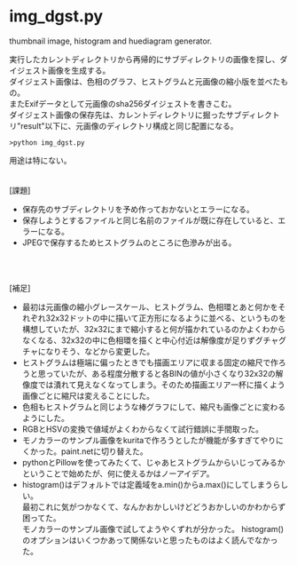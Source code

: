 # img_dgst.py
thumbnail image, histogram and huediagram generator.

実行したカレントディレクトリから再帰的にサブディレクトリの画像を探し、ダイジェスト画像を生成する。<br>
ダイジェスト画像は、色相のグラフ、ヒストグラムと元画像の縮小版を並べたもの。<br>
またExifデータとして元画像のsha256ダイジェストを書きこむ。<br>
ダイジェスト画像の保存先は、カレントディレクトリに掘ったサブディレクトリ"result"以下に、元画像のディレクトリ構成と同じ配置になる。<br>

```
>python img_dgst.py
```

用途は特にない。<br>
<br>
<br>
[課題]<br>
- 保存先のサブディレクトリを予め作っておかないとエラーになる。<br>
- 保存しようとするファイルと同じ名前のファイルが既に存在していると、エラーになる。<br>
- JPEGで保存するためヒストグラムのところに色滲みが出る。<br>
<br>
<br>

[補足]
- 最初は元画像の縮小グレースケール、ヒストグラム、色相環とあと何かをそれぞれ32x32ドットの中に描いて正方形になるように並べる、というものを構想していたが、32x32にまで縮小すると何が描かれているのかよくわからなくなる、32x32の中に色相環を描くと中心付近は解像度が足りずグチャグチャになりそう、などから変更した。<br>
- ヒストグラムは極端に偏ったときでも描画エリアに収まる固定の縮尺で作ろうと思っていたが、ある程度分散すると各BINの値が小さくなり32x32の解像度では潰れて見えなくなってしまう。そのため描画エリア一杯に描くよう画像ごとに縮尺は変えることにした。<br>
- 色相もヒストグラムと同じような棒グラフにして、縮尺も画像ごとに変わるようにした。
- RGBとHSVの変換で値域がよくわからなくて試行錯誤に手間取った。<br>
- モノカラーのサンプル画像をkuritaで作ろうとしたが機能が多すぎてやりにくかった。paint.netに切り替えた。<br>
- pythonとPillowを使ってみたくて、じゃあヒストグラムからいじってみるかということで始めたが、何に使えるかはノーアイデア。<br>
- histogram()はデフォルトでは定義域をa.min()からa.max()にしてしまうらしい。<br>
  最初これに気がつかなくて、なんかおかしいけどどうおかしいのかわからず困ってた。<br>
  モノカラーのサンプル画像で試してようやくずれが分かった。
  histogram()のオプションはいくつかあって関係ないと思ったものはよく読んでなかった。<br>

